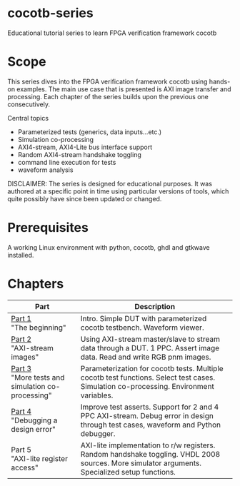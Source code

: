 # cocotb-series

Educational tutorial series to learn FPGA verification framework cocotb

# Scope

This series dives into the FPGA verification framework cocotb using hands-on examples. The main use case that is presented is AXI image transfer and processing. Each chapter of the series builds upon the previous one consecutively. 

Central topics

- Parameterized tests (generics, data inputs...etc.)
- Simulation co-processing
- AXI4-stream, AXI4-Lite bus interface support
- Random AXI4-stream handshake toggling
- command line execution for tests
- waveform analysis

DISCLAIMER: The series is designed for educational purposes. It was authored at a specific point in time using particular versions of tools, which quite possibly have since been updated or changed.

# Prerequisites

A working Linux environment with python, cocotb, ghdl and gtkwave installed.

# Chapters

<div align="center">

| Part    | Description |
| -------- | ------- |
| [Part 1](https://github.com/m-tosch/cocotb-series/tree/main/part1) <br> "The beginning"  | Intro. Simple DUT with parameterized cocotb testbench. Waveform viewer.   |
| [Part 2](https://github.com/m-tosch/cocotb-series/tree/main/part2) <br> "AXI-stream images" |  Using AXI-stream master/slave to stream data through a DUT. 1 PPC. Assert image data. Read and write RGB pnm images.    |
| [Part 3](https://github.com/m-tosch/cocotb-series/tree/main/part3) <br> "More tests and simulation co-processing"    |  Parameterization for cocotb tests. Multiple cocotb test functions. Select test cases. Simulation co-processing. Environment variables.   |
| [Part 4](https://github.com/m-tosch/cocotb-series/tree/main/part4) <br> "Debugging a design error"    |   Improve test asserts. Support for 2 and 4 PPC AXI-stream. Debug error in design through test cases, waveform and Python debugger.  |
| Part 5 <br> "AXI-lite register access"    |   AXI-lite implementation to r/w registers. Random handshake toggling. VHDL 2008 sources. More simulator arguments. Specialized setup functions.  |

</div>
